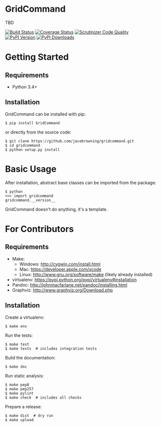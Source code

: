 GridCommand
======
TBD

[![Build Status](http://img.shields.io/travis/jacebrowning/gridcommand/master.svg)](https://travis-ci.org/jacebrowning/gridcommand)
[![Coverage Status](http://img.shields.io/coveralls/jacebrowning/gridcommand/master.svg)](https://coveralls.io/r/jacebrowning/gridcommand)
[![Scrutinizer Code Quality](http://img.shields.io/scrutinizer/g/jacebrowning/gridcommand.svg)](https://scrutinizer-ci.com/g/jacebrowning/gridcommand/?branch=master)
[![PyPI Version](http://img.shields.io/pypi/v/GridCommand.svg)](https://pypi.python.org/pypi/GridCommand)
[![PyPI Downloads](http://img.shields.io/pypi/dm/GridCommand.svg)](https://pypi.python.org/pypi/GridCommand)


Getting Started
===============

Requirements
------------

* Python 3.4+

Installation
------------

GridCommand can be installed with pip:

```
$ pip install GridCommand
```

or directly from the source code:

```
$ git clone https://github.com/jacebrowning/gridcommand.git
$ cd gridcommand
$ python setup.py install
```

Basic Usage
===========

After installation, abstract base classes can be imported from the package:

```
$ python
>>> import gridcommand
gridcommand.__version__
```

GridCommand doesn't do anything, it's a template.

For Contributors
================

Requirements
------------

* Make:
    * Windows: http://cygwin.com/install.html
    * Mac: https://developer.apple.com/xcode
    * Linux: http://www.gnu.org/software/make (likely already installed)
* virtualenv: https://pypi.python.org/pypi/virtualenv#installation
* Pandoc: http://johnmacfarlane.net/pandoc/installing.html
* Graphviz: http://www.graphviz.org/Download.php

Installation
------------

Create a virtualenv:

```
$ make env
```

Run the tests:

```
$ make test
$ make tests  # includes integration tests
```

Build the documentation:

```
$ make doc
```

Run static analysis:

```
$ make pep8
$ make pep257
$ make pylint
$ make check  # includes all checks
```

Prepare a release:

```
$ make dist  # dry run
$ make upload
```
